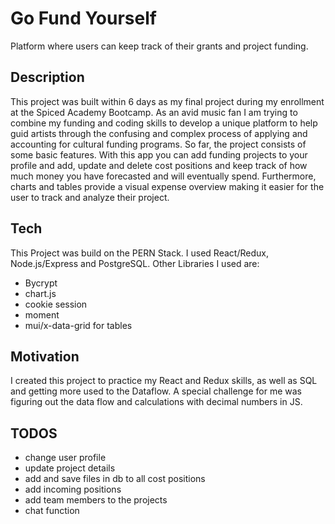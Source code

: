 # Go Fund Yourself
Platform where users can keep track of their grants and project funding.

## Description
This project was built within 6 days as my final project during my enrollment at the Spiced Academy Bootcamp. As an avid music fan I am trying to combine my funding and coding skills to develop a unique platform to help guid artists through the confusing and complex process of applying and accounting for cultural funding programs. 
So far, the project consists of some basic features. With this app you can add funding projects to your profile and add, update and delete cost positions and keep track of how much money you have forecasted and will eventually spend. Furthermore, charts and tables provide a visual expense overview making it easier for the user to track and analyze their project. 

## Tech
This Project was build on the PERN Stack. I used React/Redux, Node.js/Express and PostgreSQL.
Other Libraries I used are:
- Bycrypt
- chart.js
- cookie session
- moment
- mui/x-data-grid for tables

## Motivation
I created this project to practice my React and Redux skills, as well as SQL and getting more used to the Dataflow. A special challenge for me was figuring out the data flow and calculations with decimal numbers in JS.

## TODOS
- change user profile
- update project details
- add and save files in db to all cost positions
- add incoming positions
- add team members to the projects
- chat function
